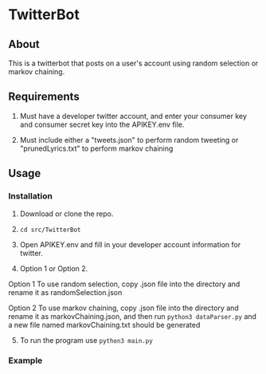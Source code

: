 # **TwitterBot**

## **About**
This is a twitterbot that posts on a user's account using random selection or markov chaining.

## **Requirements**
1. Must have a developer twitter account, and enter your consumer key and consumer secret key into the APIKEY.env file.

2. Must include either a "tweets.json" to perform random tweeting or "prunedLyrics.txt" to perform markov chaining

## **Usage**
### **Installation**
1. Download or clone the repo.

2. ```cd src/TwitterBot```

3. Open APIKEY.env and fill in your developer account information for twitter.

4. Option 1 or Option 2.

Option 1
To use random selection, copy .json file into the directory and rename it as randomSelection.json

Option 2
To use markov chaining, copy .json file into the directory and rename it as markovChaining.json, and then run ```python3 dataParser.py``` and a new file named markovChaining.txt should be generated

5. To run the program use ```python3 main.py```
### **Example**




